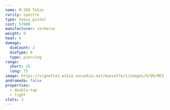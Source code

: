 ```yaml
---
name: M-358 Talon
rarity: spectre
type: heavy_pistol
cost: 57000
manufacturer: cerberus
weight: 9
heat: 6
damage:
  dieCount: 2
  dieType: 6
  type: piercing
range:
  short: 25
  long: 75
image: https://vignette1.wikia.nocookie.net/masseffect/images/9/99/ME3_Talon_Heavy_Pistol.png/revision/latest?cb=20120317185721
andromeda: false
properties:
  - double-tap
  - light
slots: 1
---
```

